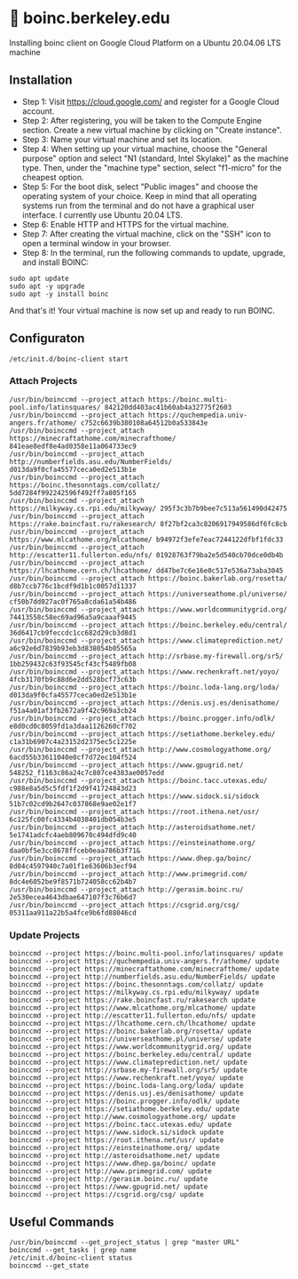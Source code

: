 # 🔬 boinc.berkeley.edu
Installing boinc client on Google Cloud Platform on a Ubuntu 20.04.06 LTS machine

## Installation
- Step 1: Visit https://cloud.google.com/ and register for a Google Cloud account.
- Step 2: After registering, you will be taken to the Compute Engine section. Create a new virtual machine by clicking on "Create instance".
- Step 3: Name your virtual machine and set its location.
- Step 4: When setting up your virtual machine, choose the "General purpose" option and select "N1 (standard, Intel Skylake)" as the machine type. Then, under the "machine type" section, select "f1-micro" for the cheapest option.
- Step 5: For the boot disk, select "Public images" and choose the operating system of your choice. Keep in mind that all operating systems run from the terminal and do not have a graphical user interface. I currently use Ubuntu 20.04 LTS.
- Step 6: Enable HTTP and HTTPS for the virtual machine.
- Step 7: After creating the virtual machine, click on the "SSH" icon to open a terminal window in your browser.
- Step 8: In the terminal, run the following commands to update, upgrade, and install BOINC:
```
sudo apt update
sudo apt -y upgrade
sudo apt -y install boinc
```
And that's it! Your virtual machine is now set up and ready to run BOINC.

## Configuraton
```shell
/etc/init.d/boinc-client start
```
### Attach Projects
```shell
/usr/bin/boinccmd --project_attach https://boinc.multi-pool.info/latinsquares/ 842120dd403ac41b60ab4a32775f2603
/usr/bin/boinccmd --project_attach https://quchempedia.univ-angers.fr/athome/ c752c6639b380108a64512b0a533843e
/usr/bin/boinccmd --project_attach https://minecraftathome.com/minecrafthome/ 841eae8edf8e4ad0358e11a064733ec9
/usr/bin/boinccmd --project_attach http://numberfields.asu.edu/NumberFields/ d013da9f0cfa45577ceca0ed2e513b1e 
/usr/bin/boinccmd --project_attach https://boinc.thesonntags.com/collatz/ 5dd7284f992242596f492ff7a805f165
/usr/bin/boinccmd --project_attach https://milkyway.cs.rpi.edu/milkyway/ 295f3c3b7b9bee7c513a561490d42475
/usr/bin/boinccmd --project_attach https://rake.boincfast.ru/rakesearch/ 8f27bf2ca3c8206917949586df6fc8cb
/usr/bin/boinccmd --project_attach https://www.mlcathome.org/mlcathome/ b94972f3efe7eac7244122dfbf1fdc33 
/usr/bin/boinccmd --project_attach http://escatter11.fullerton.edu/nfs/ 01928763f79ba2e5d540cb70dce0db4b 
/usr/bin/boinccmd --project_attach https://lhcathome.cern.ch/lhcathome/ dd47be7c6e16e0c517e536a73aba3045 
/usr/bin/boinccmd --project_attach https://boinc.bakerlab.org/rosetta/ d8b7ccb776c1bcdf9d1b1c0057d11337 
/usr/bin/boinccmd --project_attach https://universeathome.pl/universe/ cf50b7dd027ac0f765a8cda61a54b486 
/usr/bin/boinccmd --project_attach https://www.worldcommunitygrid.org/ 74413558c58ec69ad96a5a9caaaf9445 
/usr/bin/boinccmd --project_attach https://boinc.berkeley.edu/central/ 36d6417cb9feccdc1cc682d29cb3d8d1 
/usr/bin/boinccmd --project_attach https://www.climateprediction.net/ a6c92e6d7839b93eb3d838054b05565a 
/usr/bin/boinccmd --project_attach http://srbase.my-firewall.org/sr5/ 1bb259432c63f93545cf43cf5489fb08 
/usr/bin/boinccmd --project_attach https://www.rechenkraft.net/yoyo/ 4fcb3170fb9c88d6e2dd528bcf73c63b 
/usr/bin/boinccmd --project_attach https://boinc.loda-lang.org/loda/ d013da9f0cfa45577ceca0ed2e513b1e 
/usr/bin/boinccmd --project_attach https://denis.usj.es/denisathome/ f51a4a01af3fb2672a9f42c969a3cb24
/usr/bin/boinccmd --project_attach https://boinc.progger.info/odlk/ e8d0cd0c8059fd1a3daa1126260cf702 
/usr/bin/boinccmd --project_attach https://setiathome.berkeley.edu/ c1a31b6907c4a23152d2375ec5c1225e 
/usr/bin/boinccmd --project_attach http://www.cosmologyathome.org/ 6acd55b33611040e0cf7d72ec104f524 
/usr/bin/boinccmd --project_attach https://www.gpugrid.net/ 548252_f1163c86a24c7c807ce4383ae0057edd
/usr/bin/boinccmd --project_attach https://boinc.tacc.utexas.edu/ c988e8a5d5c5fdf1f2d9f41724843d23 
/usr/bin/boinccmd --project_attach https://www.sidock.si/sidock 51b7c02cd9b2647c037868e9ae02e1f7 
/usr/bin/boinccmd --project_attach https://root.ithena.net/usr/ 6c125fc00fc4334b4038401db054b3e5 
/usr/bin/boinccmd --project_attach http://asteroidsathome.net/ 5e1741adcfc4aeb809670c494dfd9c40
/usr/bin/boinccmd --project_attach https://einsteinathome.org/ daa0bf5e3cc8678ffceb0eaa786b3f71& 
/usr/bin/boinccmd --project_attach https://www.dhep.ga/boinc/ 8d04c4597940c7a01f1e63606b3ecf94  
/usr/bin/boinccmd --project_attach http://www.primegrid.com/ 8dc4e6052be9f8571b724058cc62b4b7  
/usr/bin/boinccmd --project_attach http://gerasim.boinc.ru/ 2e530ecea4643dbae647107f3c76b6d7   
/usr/bin/boinccmd --project_attach https://csgrid.org/csg/ 05311aa911a22b5a4fce9b6fd88046cd 
```
### Update Projects
```shell
boinccmd --project https://boinc.multi-pool.info/latinsquares/ update
boinccmd --project https://quchempedia.univ-angers.fr/athome/ update
boinccmd --project https://minecraftathome.com/minecrafthome/ update
boinccmd --project http://numberfields.asu.edu/NumberFields/ update
boinccmd --project https://boinc.thesonntags.com/collatz/ update
boinccmd --project https://milkyway.cs.rpi.edu/milkyway/ update
boinccmd --project https://rake.boincfast.ru/rakesearch update
boinccmd --project https://www.mlcathome.org/mlcathome/ update
boinccmd --project http://escatter11.fullerton.edu/nfs/ update
boinccmd --project https://lhcathome.cern.ch/lhcathome/ update
boinccmd --project https://boinc.bakerlab.org/rosetta/ update
boinccmd --project https://universeathome.pl/universe/ update 
boinccmd --project https://www.worldcommunitygrid.org/ update
boinccmd --project https://boinc.berkeley.edu/central/ update
boinccmd --project https://www.climateprediction.net/ update 
boinccmd --project http://srbase.my-firewall.org/sr5/ update
boinccmd --project https://www.rechenkraft.net/yoyo/ update
boinccmd --project https://boinc.loda-lang.org/loda/ update
boinccmd --project https://denis.usj.es/denisathome/ update
boinccmd --project https://boinc.progger.info/odlk/ update
boinccmd --project https://setiathome.berkeley.edu/ update
boinccmd --project http://www.cosmologyathome.org/ update
boinccmd --project https://boinc.tacc.utexas.edu/ update
boinccmd --project https://www.sidock.si/sidock update
boinccmd --project https://root.ithena.net/usr/ update
boinccmd --project https://einsteinathome.org/ update
boinccmd --project http://asteroidsathome.net/ update
boinccmd --project https://www.dhep.ga/boinc/ update
boinccmd --project http://www.primegrid.com/ update
boinccmd --project http://gerasim.boinc.ru/ update
boinccmd --project https://www.gpugrid.net/ update
boinccmd --project https://csgrid.org/csg/ update
```

## Useful Commands
```shell
/usr/bin/boinccmd --get_project_status | grep "master URL"
boinccmd --get_tasks | grep name
/etc/init.d/boinc-client status
boinccmd --get_state
```
